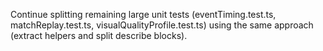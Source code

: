 Continue splitting remaining large unit tests (eventTiming.test.ts, matchReplay.test.ts, visualQualityProfile.test.ts) using the same approach (extract helpers and split describe blocks).